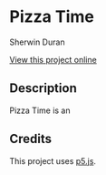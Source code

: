 # Pizza Time
Sherwin Duran

[View this project online](https://sherwinduran.github.io/cart253/Sherwin_ArtJam/)

## Description
Pizza Time is an 

## Credits
This project uses [p5.js](https://p5js.org).


